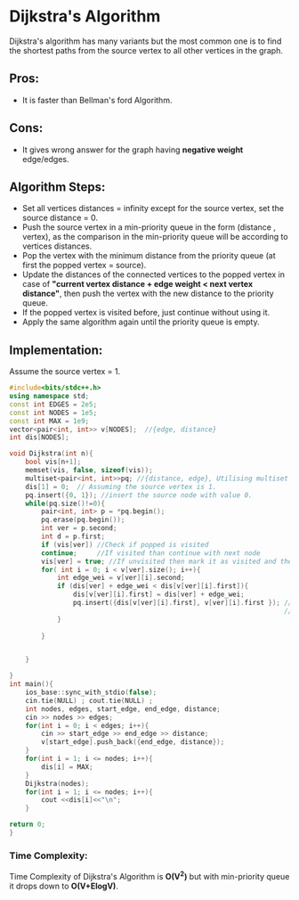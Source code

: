 # Dijkstra's Algorithm
Dijkstra's algorithm has many variants but the most common one is to find the shortest paths from the source vertex to all other vertices in the graph.

## Pros:
* It is faster than Bellman's ford Algorithm.

## Cons:
* It gives wrong answer for the graph having **negative weight** edge/edges.

## Algorithm Steps:

* Set all vertices distances = infinity except for the source vertex, set the source distance = 0.
* Push the source vertex in a min-priority queue in the form (distance , vertex), as the comparison in the min-priority queue will be according to vertices distances.
* Pop the vertex with the minimum distance from the priority queue (at first the popped vertex = source).
* Update the distances of the connected vertices to the popped vertex in case of **"current vertex distance + edge weight < next vertex distance"**, then push the vertex
with the new distance to the priority queue.
* If the popped vertex is visited before, just continue without using it.
* Apply the same algorithm again until the priority queue is empty.

## Implementation:

Assume the source vertex =  1.
```c++
#include<bits/stdc++.h>
using namespace std;
const int EDGES = 2e5;
const int NODES = 1e5;
const int MAX = 1e9;
vector<pair<int, int>> v[NODES];  //{edge, distance}
int dis[NODES];

void Dijkstra(int n){
    bool vis[n+1];
    memset(vis, false, sizeof(vis));
    multiset<pair<int, int>>pq; //{distance, edge}, Utilising multiset as priority queue.
    dis[1] = 0;  // Assuming the source vertex is 1.
    pq.insert({0, 1}); //insert the source node with value 0.
    while(pq.size()!=0){
        pair<int, int> p = *pq.begin();
        pq.erase(pq.begin());
        int ver = p.second;
        int d = p.first;
        if (vis[ver]) //Check if popped is visited
        continue;     //If visited than continue with next node
        vis[ver] = true; //If unvisited then mark it as visited and then proccess it.
        for( int i = 0; i < v[ver].size(); i++){
            int edge_wei = v[ver][i].second;
            if (dis[ver] + edge_wei < dis[v[ver][i].first]){
                dis[v[ver][i].first] = dis[ver] + edge_wei;
                pq.insert({dis[v[ver][i].first], v[ver][i].first }); //Inserting only those nodes whose distance get reduced.
                                                                     // So, that the Upcoming iteration will evaluate the distance of its neighbour with its updated distance.
            }
            
        } 


    }

}
int main(){
    ios_base::sync_with_stdio(false);
    cin.tie(NULL) ; cout.tie(NULL) ;
    int nodes, edges, start_edge, end_edge, distance;
    cin >> nodes >> edges;
    for(int i = 0; i < edges; i++){
        cin >> start_edge >> end_edge >> distance;
        v[start_edge].push_back({end_edge, distance});
    }
    for(int i = 1; i <= nodes; i++){
        dis[i] = MAX;
    }
    Dijkstra(nodes);
    for(int i = 1; i <= nodes; i++){
        cout <<dis[i]<<"\n";
    }

return 0;
}
```
### Time Complexity:
Time Complexity of Dijkstra's Algorithm is **O(V<sup>2</sup>)** but with min-priority queue it drops down to **O(V+ElogV)**.
